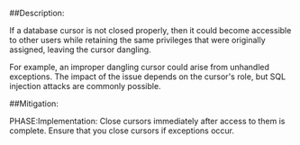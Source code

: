 ##Description:

If a database cursor is not closed properly, then it could become accessible to other users while retaining the same privileges that were originally assigned, leaving the cursor dangling.

For example, an improper dangling cursor could arise from unhandled exceptions. The impact of the issue depends on the cursor's role, but SQL injection attacks are commonly possible.

##Mitigation:


PHASE:Implementation:
Close cursors immediately after access to them is complete. Ensure that you close cursors if exceptions occur.

